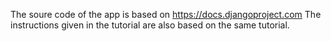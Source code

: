 The soure code of the app is based on https://docs.djangoproject.com
The instructions given in the tutorial are also based on the same tutorial.

